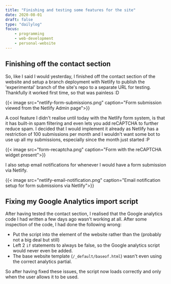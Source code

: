 ```yaml
---
title: "Finishing and testing some features for the site"
date: 2020-08-01
draft: false
type: "dailylog"
focus:
    - programming
    - web-development
    - personal-website
---
```


## Finishing off the contact section

So, like I said I would yesterday, I finished off the contact section of the website and setup a branch deployment with Netlify to publish the 'experimental' branch of the site's repo to a separate URL for testing. Thankfully it worked first time, so that was painless :D

{{< image src="netlify-form-submissions.png" caption="Form submission viewed from the Netlify Admin page">}}

A cool feature I didn't realise until today with the Netlify form system, is that it has built-in spam filtering and even lets you add reCAPTCHA to further reduce spam. I decided that I would implement it already as Netlify has a restriction of 100 submissions per month and I wouldn't want some bot to use up all my submissions, especially since the month just started :P

{{< image src="form-recaptcha.png" caption="Form with the reCAPTCHA widget present">}}

I also setup email notifications for whenever I would have a form submission via Netlify.

{{< image src="netlify-email-notification.png" caption="Email notification setup for form submissions via Netlify">}}

## Fixing my Google Analytics import script

After having tested the contact section, I realised that the Google analytics code I had written a few days ago wasn't working at all. After some inspection of the code, I had done the following wrong:
 - Put the script into the <body> element of the website rather than the <head> (probably not a big deal but still)
 - Left 2 `if` statements to always be false, so the Google analytics script would never even be added.
 - The base website template (`/_default/baseof.html`) wasn't even using the correct analytics partial.

So after having fixed these issues, the script now loads correctly and only when the user allows it to be used.